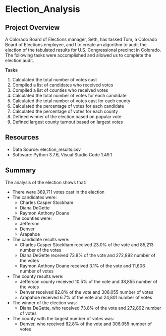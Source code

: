 # Election_Analysis

## Project Overview
A Colorado Board of Elections manager, Seth, has tasked Tom, a Colorado Board of Elections employee, and I to create an algorithm to audit the election of the tabulated results for U.S. Congressional precinct in Colorado. The following tasks were accomplished and allowed us to complete the election audit.

**Tasks**
1. Calculated the total number of votes cast
2. Compiled a list of candidates who received votes
3. Compiled a list of counties who received votes
4. Calculated the total number of votes for each candidate
5. Calculated the total number of votes cast for each county
6. Calculated the percentage of votes for each candidate
7. Calculated the percentage of votes for each county
8. Defined winner of the election based on popular vote
9. Defined largest county turnout based on largest votes 

## Resources
 - Data Source: election_results.csv
 - Software: Python 3.7.6, Visual Studio Code 1.49.1

## Summary
The analysis of the election shows that:

- There were 369,711 votes cast in the election
- The candidates were:
    * Charles Casper Stockham
    * Diana DeGette
    * Raymon Anthony Doane
- The counties were:
    * Jefferson
    * Denver
    * Arapahoe
- The candidate results were:
    * Charles Casper Stockham received 23.0% of the vote and 85,213 number of the votes
    * Diana DeGette received 73.8% of the vote and 272,892 number of the votes
    * Raymon Anthony Doane received 3.1% of the vote and 11,606 number of votes
- The county results were:
    * Jefferson county received 10.5% of the vote and 38,855 number of the votes
    * Denver received 82.8% of the vote and 306.055 number of votes
    * Arapahoe received 6.7% of the vote and 24,801 number of votes
- The winner of the election was:
    * Diana DeGette, who received 73.8% of the vote and 272,892 number of votes
- The county with the largest number of votes was:
    * Denver, who received 82.8% of the vote and 306.055 number of votes
